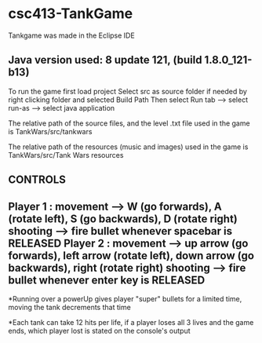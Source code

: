 # csc413-TankGame
Tankgame was made in the Eclipse IDE

Java version used: 8 update 121, (build 1.8.0_121-b13)
---------------------------------------------------------------
To run the game first load project 
Select src as source folder if needed by right clicking folder and selected Build Path
Then select Run tab --> select run-as --> select java application

The relative path of the source files, and the level .txt file used in
the game is TankWars/src/tankwars

The relative path of the resources (music and images) used in 
the game is TankWars/src/Tank Wars resources

CONTROLS
---------------------------------------------------------------
Player 1 : movement --> W (go forwards), A (rotate left), S (go backwards), D (rotate right)
           shooting --> fire bullet whenever spacebar is RELEASED
Player 2 : movement --> up arrow (go forwards), left arrow (rotate left), down arrow (go                              backwards), right (rotate right)
           shooting --> fire bullet whenever enter key is RELEASED
---------------------------------------------------------------
*Running over a powerUp gives player "super" bullets for a limited time, moving             the tank decrements that time

*Each tank can take 12 hits per life, if a player loses all 3 lives and the game ends, which player lost is stated on the console's output



